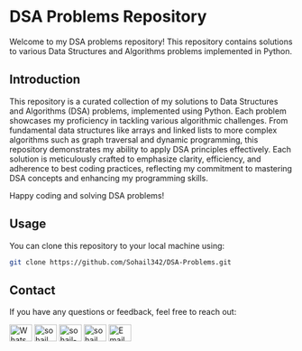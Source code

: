 # DSA Problems Repository

Welcome to my DSA problems repository! This repository contains solutions to various Data Structures and Algorithms problems implemented in Python.

## Introduction

This repository is a curated collection of my solutions to Data Structures and Algorithms (DSA) problems, implemented using Python. Each problem showcases my proficiency in tackling various algorithmic challenges. From fundamental data structures like arrays and linked lists to more complex algorithms such as graph traversal and dynamic programming, this repository demonstrates my ability to apply DSA principles effectively. Each solution is meticulously crafted to emphasize clarity, efficiency, and adherence to best coding practices, reflecting my commitment to mastering DSA concepts and enhancing my programming skills.

Happy coding and solving DSA problems!

## Usage

You can clone this repository to your local machine using:

```bash
git clone https://github.com/Sohail342/DSA-Problems.git
```

## Contact
If you have any questions or feedback, feel free to reach out:
<p align="left">
<a href="https://wa.me/+923428041928" target="blank"><img align="center" src="https://img.icons8.com/color/48/000000/whatsapp.png" alt="WhatsApp" height="30" width="40" /></a>
<a href="https://www.hackerrank.com/sohail_ahmad342" target="blank"><img align="center" src="https://raw.githubusercontent.com/rahuldkjain/github-profile-readme-generator/master/src/images/icons/Social/hackerrank.svg" alt="sohail_ahmad342" height="30" width="40" /></a>
<a href="https://www.linkedin.com/in/sohailahmad3428041928/" target="blank"><img align="center" src="https://raw.githubusercontent.com/rahuldkjain/github-profile-readme-generator/master/src/images/icons/Social/linked-in-alt.svg" alt="sohail-ahmad342" height="30" width="40" /></a>
<a href="https://instagram.com/sohail_ahmed113" target="blank"><img align="center" src="https://raw.githubusercontent.com/rahuldkjain/github-profile-readme-generator/master/src/images/icons/Social/instagram.svg" alt="sohail_ahmed113" height="30" width="40" /></a>
<a href="mailto:sohailahmed34280@gmail.com" target="blank"><img align="center" src="https://img.icons8.com/ios-filled/50/000000/email-open.png" alt="Email" height="30" width="40" /></a>
</p>
